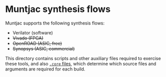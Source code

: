 # Muntjac synthesis flows

Muntjac supports the following synthesis flows:

 * Verilator (software)
 * ~~Vivado (FPGA)~~
 * ~~OpenROAD (ASIC, free)~~
 * ~~Synopsys (ASIC, commercial)~~

This directory contains scripts and other auxiliary files required to exercise these tools, and also [`.core` files](https://fusesoc.readthedocs.io/en/master/ref/capi2.html), which determine which source files and arguments are required for each build.
